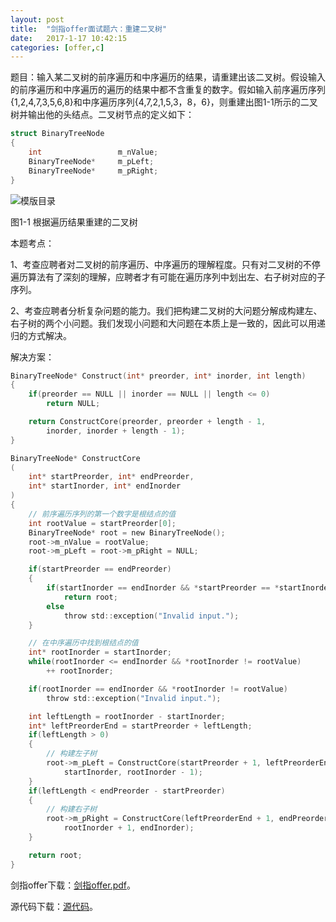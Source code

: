 ```yaml
---
layout:	post
title:	"剑指offer面试题六：重建二叉树"
date:	2017-1-17 10:42:15
categories:	[offer,c]
---
```

题目：输入某二叉树的前序遍历和中序遍历的结果，请重建出该二叉树。假设输入的前序遍历和中序遍历的遍历的结果中都不含重复的数字。假如输入前序遍历序列{1,2,4,7,3,5,6,8}和中序遍历序列{4,7,2,1,5,3，8，6}，则重建出图1-1所示的二叉树并输出他的头结点。二叉树节点的定义如下：

```c
struct BinaryTreeNode
{
	int					m_nValue;
	BinaryTreeNode*		m_pLeft;
	BinaryTreeNode*		m_pRight;
}
```

![模版目录](https://raw.githubusercontent.com/cofire/cofire.github.io/master/img/offer/1/1.png "图1-1")

图1-1 根据遍历结果重建的二叉树

本题考点：

1、考查应聘者对二叉树的前序遍历、中序遍历的理解程度。只有对二叉树的不停遍历算法有了深刻的理解，应聘者才有可能在遍历序列中划出左、右子树对应的子序列。

2、考查应聘者分析复杂问题的能力。我们把构建二叉树的大问题分解成构建左、右子树的两个小问题。我们发现小问题和大问题在本质上是一致的，因此可以用递归的方式解决。

解决方案：

```c
BinaryTreeNode* Construct(int* preorder, int* inorder, int length)
{
    if(preorder == NULL || inorder == NULL || length <= 0)
        return NULL;

    return ConstructCore(preorder, preorder + length - 1,
        inorder, inorder + length - 1);
}

BinaryTreeNode* ConstructCore
(
    int* startPreorder, int* endPreorder, 
    int* startInorder, int* endInorder
)
{
    // 前序遍历序列的第一个数字是根结点的值
    int rootValue = startPreorder[0];
    BinaryTreeNode* root = new BinaryTreeNode();
    root->m_nValue = rootValue;
    root->m_pLeft = root->m_pRight = NULL;

    if(startPreorder == endPreorder)
    {
        if(startInorder == endInorder && *startPreorder == *startInorder)
            return root;
        else
            throw std::exception("Invalid input.");
    }

    // 在中序遍历中找到根结点的值
    int* rootInorder = startInorder;
    while(rootInorder <= endInorder && *rootInorder != rootValue)
        ++ rootInorder;

    if(rootInorder == endInorder && *rootInorder != rootValue)
        throw std::exception("Invalid input.");

    int leftLength = rootInorder - startInorder;
    int* leftPreorderEnd = startPreorder + leftLength;
    if(leftLength > 0)
    {
        // 构建左子树
        root->m_pLeft = ConstructCore(startPreorder + 1, leftPreorderEnd, 
            startInorder, rootInorder - 1);
    }
    if(leftLength < endPreorder - startPreorder)
    {
        // 构建右子树
        root->m_pRight = ConstructCore(leftPreorderEnd + 1, endPreorder,
            rootInorder + 1, endInorder);
    }

    return root;
}
```

剑指offer下载：[剑指offer.pdf](https://raw.githubusercontent.com/cofire/cofire.github.io/master/source/剑指offer.pdf "剑指offer.pdf")。

源代码下载：[源代码](https://raw.githubusercontent.com/cofire/cofire.github.io/master/source/剑指offer源代码.zip "剑指offer源代码")。